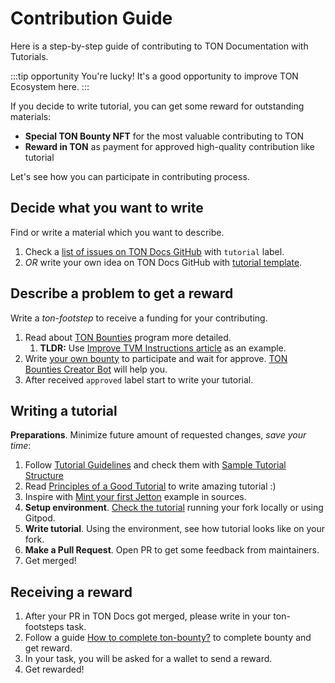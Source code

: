 
# Contribution Guide

Here is a step-by-step guide of contributing to TON Documentation with Tutorials.

:::tip opportunity
You're lucky! It's a good opportunity to improve TON Ecosystem here.
:::

If you decide to write tutorial, you can get some reward for outstanding materials:
- **Special TON Bounty NFT** for the most valuable contributing to TON
- **Reward in TON** as payment for approved high-quality contribution like tutorial

Let's see how you can participate in contributing process.

## Decide what you want to write

Find or write a material which you want to describe.
1. Check a [list of issues on TON Docs GitHub](https://github.com/ton-community/ton-docs/issues) with `tutorial` label.
2. _OR_ write your own idea on TON Docs GitHub with [tutorial template](https://github.com/ton-community/ton-docs/issues/new?assignees=&labels=feature+%3Asparkles%3A%2Ccontent+%3Afountain_pen%3A&template=suggest_tutorial.yaml&title=Suggest+a+tutorial).

## Describe a problem to get a reward

Write a _ton-footstep_ to receive a funding for your contributing.
1. Read about [TON Bounties](https://github.com/ton-society/grants-and-bounties/blob/main/bounties/BOUNTIES_PROGRAM_GUIDELINES.md) program more detailed.
    1. **TLDR:** Use [Improve TVM Instructions article](https://github.com/ton-society/grants-and-bounties/issues/361) as an example.
2. Write [your own bounty](https://github.com/ton-society/grants-and-bounties/issues/new/choose) to participate and wait for approve. [TON Bounties Creator Bot](https://t.me/footsteps_helper_bot) will help you.
3. After received `approved` label start to write your tutorial.

## Writing a tutorial

**Preparations**. Minimize future amount of requested changes, _save your time_:
1. Follow [Tutorial Guidelines](/v3/contribute/guidelines) and check them with [Sample Tutorial Structure](/v3/contribute/sample-tutorial)
2. Read [Principles of a Good Tutorial](/v3/contribute/principles-of-a-good-tutorial) to write amazing tutorial :)
3. Inspire with [Mint your first Jetton](/v3/guidelines/dapps/tutorials/mint-your-first-token) example in sources.
4. **Setup environment**. [Check the tutorial](/contribute#online-one-click-contribution-setup) running your fork locally or using Gitpod.
5. **Write tutorial**. Using the environment, see how tutorial looks like on your fork.
6. **Make a Pull Request**. Open PR to get some feedback from maintainers.
7. Get merged!

## Receiving a reward

1. After your PR in TON Docs got merged, please write in your ton-footsteps task.
2. Follow a guide [How to complete ton-bounty?](https://github.com/ton-society/grants-and-bounties/blob/main/bounties/BOUNTIES_PROGRAM_GUIDELINES.md#got-assigned-submit-a-questbook-proposal) to complete bounty and get reward.
3. In your task, you will be asked for a wallet to send a reward.
4. Get rewarded!
